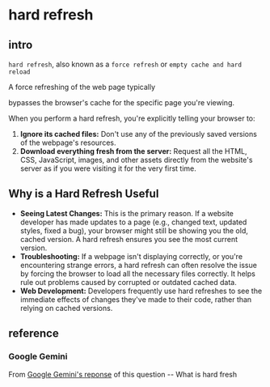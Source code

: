 # hard refresh
## intro
`hard refresh`, also known as a `force refresh` or `empty cache and hard reload` 

A force refreshing of the web page typically 

bypasses the browser's cache for the specific page you're viewing. 

When you perform a hard refresh, you're explicitly telling your browser to:

1.  **Ignore its cached files:** Don't use any of the previously saved versions of the webpage's resources.
2.  **Download everything fresh from the server:** Request all the HTML, CSS, JavaScript, images, and other assets directly from the website's server as if you were visiting it for the very first time.

## Why is a Hard Refresh Useful

-   **Seeing Latest Changes:** This is the primary reason. If a website developer has made updates to a page (e.g., changed text, updated styles, fixed a bug), your browser might still be showing you the old, cached version. A hard refresh ensures you see the most current version.
-   **Troubleshooting:** If a webpage isn't displaying correctly, or you're encountering strange errors, a hard refresh can often resolve the issue by forcing the browser to load all the necessary files correctly. It helps rule out problems caused by corrupted or outdated cached data.
-   **Web Development:** Developers frequently use hard refreshes to see the immediate effects of changes they've made to their code, rather than relying on cached versions.

## reference
### Google Gemini
From [Google Gemini's reponse](https://g.co/gemini/share/db9bfbd8edbe) of this question -- What is hard fresh
